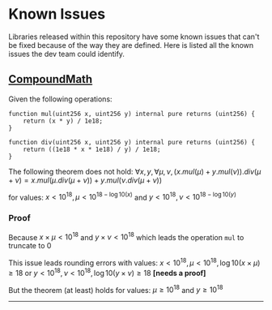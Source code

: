 # Known Issues

Libraries released within this repository have some known issues that can't be fixed because of the way they are defined. Here is listed all the known issues the dev team could identify.

## [CompoundMath](./src/math/CompoundMath.sol)

Given the following operations:

```solidity
function mul(uint256 x, uint256 y) internal pure returns (uint256) {
    return (x * y) / 1e18;
}

function div(uint256 x, uint256 y) internal pure returns (uint256) {
    return ((1e18 * x * 1e18) / y) / 1e18;
}
```

The following theorem does not hold:
$\forall x,y, \forall \mu,\nu, (x.mul(\mu) + y.mul(\nu)).div(\mu + \nu) = x.mul(\mu.div(\mu + \nu)) + y.mul(\nu.div(\mu + \nu))$

for values:
$x < 10^{18}, \mu < 10^{18 - \log10(x)}$ and $y < 10^{18}, \nu < 10^{18 - \log10(y)}$

### Proof

Because $x \times \mu < 10^{18}$ and $y \times \nu < 10^{18}$ which leads the operation `mul` to truncate to 0

This issue leads rounding errors with values:
$x < 10^{18}, \mu < 10^{18}, \log10(x \times \mu) \geqslant 18$ or $y < 10^{18}, \nu < 10^{18}, \log10(y \times \nu) \geqslant 18$
**[needs a proof]**

But the theorem (at least) holds for values:
$\mu \geqslant 10^{18}$ and $y \geqslant 10^{18}$

---
